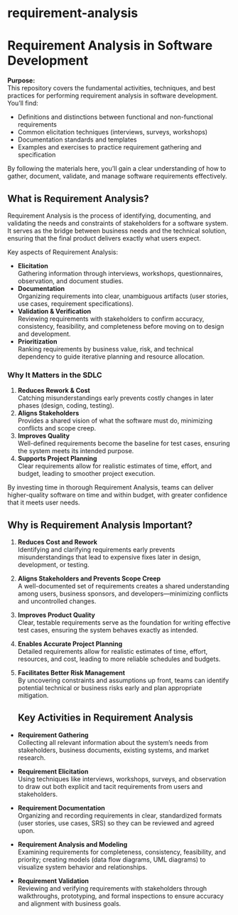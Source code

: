 # requirement-analysis

# Requirement Analysis in Software Development

**Purpose:**  
This repository covers the fundamental activities, techniques, and best practices for performing requirement analysis in software development. You’ll find:

- Definitions and distinctions between functional and non-functional requirements  
- Common elicitation techniques (interviews, surveys, workshops)  
- Documentation standards and templates  
- Examples and exercises to practice requirement gathering and specification  

By following the materials here, you’ll gain a clear understanding of how to gather, document, validate, and manage software requirements effectively.


## What is Requirement Analysis?

Requirement Analysis is the process of identifying, documenting, and validating the needs and constraints of stakeholders for a software system. It serves as the bridge between business needs and the technical solution, ensuring that the final product delivers exactly what users expect.

Key aspects of Requirement Analysis:

- **Elicitation**  
  Gathering information through interviews, workshops, questionnaires, observation, and document studies.  
- **Documentation**  
  Organizing requirements into clear, unambiguous artifacts (user stories, use cases, requirement specifications).  
- **Validation & Verification**  
  Reviewing requirements with stakeholders to confirm accuracy, consistency, feasibility, and completeness before moving on to design and development.  
- **Prioritization**  
  Ranking requirements by business value, risk, and technical dependency to guide iterative planning and resource allocation.

### Why It Matters in the SDLC

1. **Reduces Rework & Cost**  
   Catching misunderstandings early prevents costly changes in later phases (design, coding, testing).  
2. **Aligns Stakeholders**  
   Provides a shared vision of what the software must do, minimizing conflicts and scope creep.  
3. **Improves Quality**  
   Well-defined requirements become the baseline for test cases, ensuring the system meets its intended purpose.  
4. **Supports Project Planning**  
   Clear requirements allow for realistic estimates of time, effort, and budget, leading to smoother project execution.

By investing time in thorough Requirement Analysis, teams can deliver higher-quality software on time and within budget, with greater confidence that it meets user needs.


## Why is Requirement Analysis Important?

1. **Reduces Cost and Rework**  
   Identifying and clarifying requirements early prevents misunderstandings that lead to expensive fixes later in design, development, or testing.

2. **Aligns Stakeholders and Prevents Scope Creep**  
   A well-documented set of requirements creates a shared understanding among users, business sponsors, and developers—minimizing conflicts and uncontrolled changes.

3. **Improves Product Quality**  
   Clear, testable requirements serve as the foundation for writing effective test cases, ensuring the system behaves exactly as intended.

4. **Enables Accurate Project Planning**  
   Detailed requirements allow for realistic estimates of time, effort, resources, and cost, leading to more reliable schedules and budgets.

5. **Facilitates Better Risk Management**  
   By uncovering constraints and assumptions up front, teams can identify potential technical or business risks early and plan appropriate mitigation.  


   ## Key Activities in Requirement Analysis

- **Requirement Gathering**  
  Collecting all relevant information about the system’s needs from stakeholders, business documents, existing systems, and market research.

- **Requirement Elicitation**  
  Using techniques like interviews, workshops, surveys, and observation to draw out both explicit and tacit requirements from users and stakeholders.

- **Requirement Documentation**  
  Organizing and recording requirements in clear, standardized formats (user stories, use cases, SRS) so they can be reviewed and agreed upon.

- **Requirement Analysis and Modeling**  
  Examining requirements for completeness, consistency, feasibility, and priority; creating models (data flow diagrams, UML diagrams) to visualize system behavior and relationships.

- **Requirement Validation**  
  Reviewing and verifying requirements with stakeholders through walkthroughs, prototyping, and formal inspections to ensure accuracy and alignment with business goals.  


